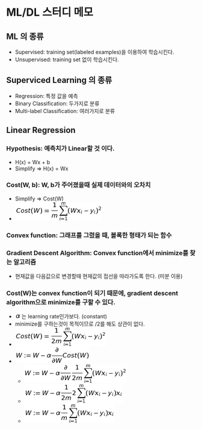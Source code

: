 # ML/DL 스터디 메모

## ML 의 종류
- Supervised: training set(labeled examples)을 이용하여 학습시킨다.
- Unsupervised: training set 없이 학습시킨다.

## Superviced Learning 의 종류
- Regression: 특정 값을 예측
- Binary Classification: 두가지로 분류
- Multi-label Classification: 여러가지로 분류

## Linear Regression
### Hypothesis: 예측치가 Linear할 것 이다.
- H(x) = Wx + b
- Simplify => H(x) = Wx


### Cost(W, b): W, b가 주어졌을때 실제 데이터와의 오차치
- Simplify => Cost(W)
- ![cost](img/cost.png)

### Convex function: 그래프를 그렸을 때, 볼록한 형태가 되는 함수
### Gradient Descent Algorithm: Convex function에서 minimize를 찾는 알고리즘
- 현재값을 다음값으로 변경할때 현재값의 접선을 따라가도록 한다. (미분 이용)

### Cost(W)는 convex function이 되기 때문에, gradient descent algorithm으로 minimize를 구할 수 있다.
- ![alpha](img/alpha.png)는 learning rate인가보다. (constant)
- minimize를 구하는것이 목적이므로 /2를 해도 상관이 없다.
- ![cost_2](img/cost_2.png)
- ![gradient_1](img/gradient_1.png)
  - ![gradient_2](img/gradient_2.png)
  - ![gradient_3](img/gradient_3.png)
  - ![gradient_4](img/gradient_4.png)
